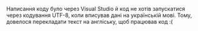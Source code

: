 Написання коду було через Visual Studiо й код не хотів запускатися через кодування UTF-8, коли вписував дані на українській мові. Тому, довелося перекладати текст на англіську, щоб працював код :(
